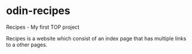 # odin-recipes
Recipes - My first TOP project

Recipes is a website which consist of an index page that has multiple links to a other pages.